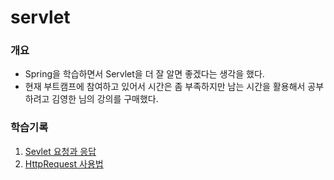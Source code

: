 # servlet
### 개요
* Spring을 학습하면서 Servlet을 더 잘 알면 좋겠다는 생각을 했다.<br>
* 현재 부트캠프에 참여하고 있어서 시간은 좀 부족하지만 남는 시간을 활용해서 공부하려고 김영한 님의 강의를 구매했다.

### 학습기록
1. [Sevlet 요청과 응답](https://github.com/pie0902/servlet/blob/main/src/main/java/hello/servlet/basic/HelloServlet.java)
2. [HttpRequest 사용법](https://github.com/pie0902/servlet/blob/main/src/main/java/hello/servlet/basic/request/RequestHeaderServlet.java)
